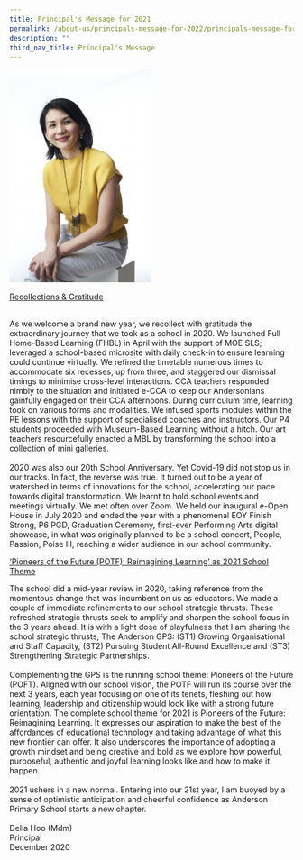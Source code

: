 ```yaml
---
title: Principal's Message for 2021
permalink: /about-us/principals-message-for-2022/principals-message-for-2021
description: ""
third_nav_title: Principal's Message
---
```

<img src="/images/Anderson201501.jpg" style="width:50%">

<div class="">
<p class=""><u class=""><span class="" lang="EN-SG">Recollections &amp; Gratitude</span></u></p>
</div>
<div>&nbsp;</div>
<div class="lo_main_mid">
<div class="content_area">
<div class="mid mCustomScrollbar _mCS_1">
<div id="mCSB_1" class="mCustomScrollBox mCS-rounded-dark mCSB_vertical mCSB_inside" tabindex="0">
<div id="mCSB_1_container" class="mCSB_container" dir="ltr">
<div class="pagecontent_box">
<div id="_ptod_49215" class="description ive_editable ive_ptod ive_content">
<div>As we welcome a brand new year, we recollect with gratitude the extraordinary journey that we took as a school in 2020. We launched Full Home-Based Learning (FHBL) in April with the support of MOE SLS; leveraged a school-based microsite with daily check-in to ensure learning could continue virtually. We refined the timetable numerous times to accommodate six recesses, up from three, and staggered our dismissal timings to minimise cross-level interactions. CCA teachers responded nimbly to the situation and initiated e-CCA to keep our Andersonians gainfully engaged on their CCA afternoons.  During curriculum time, learning took on various forms and modalities. We infused sports modules within the PE lessons with the support of specialised coaches and instructors. Our P4 students proceeded with Museum-Based Learning without a hitch. Our art teachers resourcefully enacted a MBL by transforming the school into a collection of mini galleries.&nbsp;</div>
<div>&nbsp;</div>
<div>2020 was also our 20th School Anniversary. Yet Covid-19 did not stop us in our tracks. In fact, the reverse was true. It turned out to be a year of watershed in terms of innovations for the school, accelerating our pace towards digital transformation. We learnt to hold school events and meetings virtually. We met often over Zoom. We held our inaugural e-Open House in July 2020 and ended the year with a phenomenal EOY Finish Strong, P6 PGD, Graduation Ceremony, first-ever Performing Arts digital showcase, in what was originally planned to be a school concert, People, Passion, Poise III, reaching a wider audience in our school community.&nbsp;</div>
	<p class=""><u class=""><span class="" lang="EN-SG">‘Pioneers of the Future (POTF): Reimagining Learning’ as 2021 School Theme</span></u></p>

<div>The school did a mid-year review in 2020, taking reference from the momentous change that was incumbent on us as educators. We made a couple of immediate refinements to our school strategic thrusts. These refreshed strategic thrusts seek to amplify and sharpen the school focus in the 3 years ahead. It is with a light dose of playfulness that I am sharing the school strategic thrusts, The Anderson GPS: (ST1) Growing Organisational and Staff Capacity, (ST2) Pursuing Student All-Round Excellence and (ST3) Strengthening Strategic Partnerships.&nbsp;</div>
<div>&nbsp;</div>
<div>Complementing the GPS is the running school theme: Pioneers of the Future (POFT). Aligned with our school vision, the POTF will run its course over the next 3 years, each year focusing on one of its tenets, fleshing out how learning, leadership and citizenship would look like with a strong future orientation. The complete school theme for 2021 is Pioneers of the Future: Reimagining Learning. It expresses our aspiration to make the best of the affordances of educational technology and taking advantage of what this new frontier can offer. It also underscores the importance of adopting a growth mindset and being creative and bold as we explore how powerful, purposeful, authentic and joyful learning looks like and how to make it happen.&nbsp;</div>
<div>&nbsp;</div>
<div>2021 ushers in a new normal. Entering into our 21st year, I am buoyed by a sense of optimistic anticipation and cheerful confidence as Anderson Primary School starts a new chapter.&nbsp;</div>
<div>&nbsp;</div>
<div>Delia Hoo (Mdm)</div>
<div>Principal</div>
<div>December 2020</div>
</div>
</div>
</div>
</div>
</div>
</div>
</div>
<div class="footer_area">&nbsp;</div>